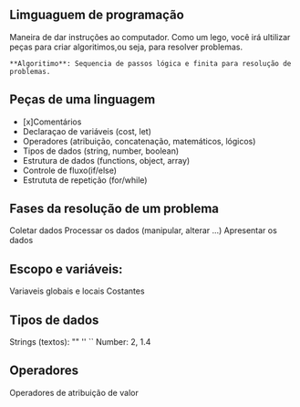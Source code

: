 
## Limguaguem de programação

Maneira de dar instruções ao computador.
Como um lego, você irá ultilizar peças para criar algoritimos,ou seja, para resolver problemas.

    **Algoritimo**: Sequencia de passos lógica e finita para resolução de problemas. 

## Peças de uma linguagem

- [x]Comentários
- Declaraçao de variáveis (cost, let)
- Operadores (atribuição, concatenação, matemáticos, lógicos)
- Tipos de dados (string, number, boolean)
- Estrutura de dados (functions, object, array)
- Controle de fluxo(if/else)
- Estrututa de repetição (for/while)

## Fases da resolução de um problema

Coletar dados
Processar os dados (manipular, alterar ...)
Apresentar os dados

## Escopo e variáveis:

Variaveis globais e locais 
Costantes

## Tipos de dados

Strings (textos): "" '' ``
Number: 2, 1.4

## Operadores

Operadores de atribuição de valor